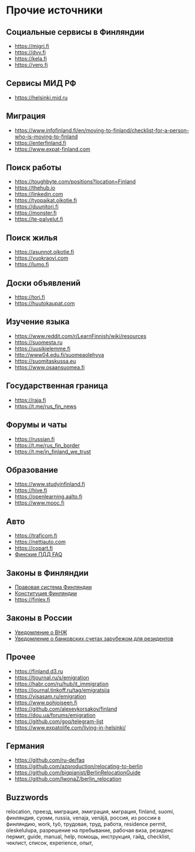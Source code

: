 # Прочие источники

## Социальные сервисы в Финляндии

- https://migri.fi
- https://dvv.fi
- https://kela.fi
- https://vero.fi

## Сервисы МИД РФ

- https://helsinki.mid.ru

## Миграция

- https://www.infofinland.fi/en/moving-to-finland/checklist-for-a-person-who-is-moving-to-finland
- https://enterfinland.fi
- https://www.expat-finland.com

## Поиск работы

- https://toughbyte.com/positions?location=Finland
- https://thehub.io
- https://linkedin.com
- https://tyopaikat.oikotie.fi
- https://duunitori.fi
- https://monster.fi
- https://te-palvelut.fi

## Поиск жилья

- https://asunnot.oikotie.fi
- https://vuokraovi.com
- https://lumo.fi

## Доски объявлений

- https://tori.fi
- https://huutokaupat.com

## Изучение языка

- https://www.reddit.com/r/LearnFinnish/wiki/resources
- https://suomesta.ru
- https://uusikielemme.fi
- http://www04.edu.fi/suomeaolehyva
- https://suomitaskussa.eu
- https://www.osaansuomea.fi

## Государственная граница

- https://raja.fi
- https://t.me/rus_fin_news

## Форумы и чаты

- https://russian.fi
- https://t.me/rus_fin_border
- https://t.me/in_finland_we_trust

## Образование

- https://www.studyinfinland.fi
- https://hive.fi
- https://openlearning.aalto.fi
- https://www.mooc.fi

## Авто

- https://traficom.fi
- https://nettiauto.com
- https://copart.fi
- [Финские ПДД FAQ](https://finland.d3.ru/finskie-pdd-bolshoi-faq-1678069)

## Законы в Финляндии

- [Правовая система Финляндии](https://www.suomesta.ru/2020/11/12/orlov-v-g-pravovaya-sistema-finlyandii-2020-statya)
- [Конституция Финляндии](https://web.archive.org/web/20200312003848/http://www.finlex.fi/fi/laki/kaannokset/1999/ru19990731.pdf)
- https://finlex.fi

## Законы в России

- [Уведомление о ВНЖ](https://journal.tinkoff.ru/ask/uvedomlenie-o-vnzh)
- [Уведомление о банковских счетах зарубежом для резидентов](https://journal.tinkoff.ru/news/rasskazhite-fns-o-schete)

## Прочее

- https://finland.d3.ru
- https://tjournal.ru/s/emigration
- https://habr.com/ru/hub/it_immigration
- https://journal.tinkoff.ru/tag/emigratsiia
- https://visasam.ru/emigration
- https://www.pohjoiseen.fi
- https://github.com/alexeykorsakov/finland
- https://dou.ua/forums/emigration
- https://github.com/goq/telegram-list
- https://www.expatolife.com/living-in-helsinki/

## Германия

- https://github.com/ru-de/faq
- https://github.com/azproduction/relocating-to-berlin
- https://github.com/bigpianist/BerlinRelocationGuide
- https://github.com/IwonaZ/berlin_relocation

## Buzzwords
relocation, преезд, миграция, эмиграция, миграция,
finland, suomi, финляндия, суоми,
russia, venaja, venäjä, россия, из россии в финляндию,
work, työ, трудовая, труд, работа,
residence permit, oleskelulupa, разрешение на пребывание, рабочая виза, резиденс пермит,
guide, manual, help, помощь, инструкция, гайд,
checklist, чеклист, список,
experience, опыт,
